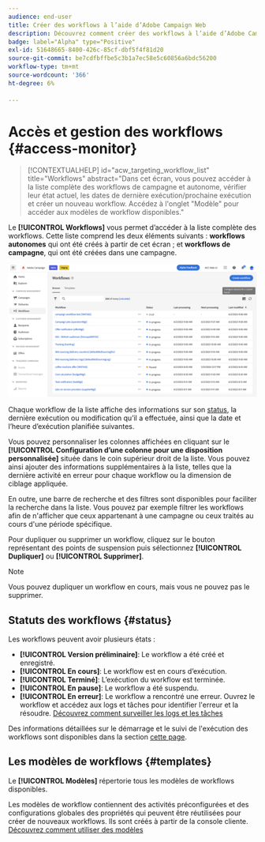 ```yaml
---
audience: end-user
title: Créer des workflows à l’aide d’Adobe Campaign Web
description: Découvrez comment créer des workflows à l’aide d’Adobe Campaign Web.
badge: label="Alpha" type="Positive"
exl-id: 51648665-8400-426c-85cf-dbf5f4f81d20
source-git-commit: be7cdfbffbe5c3b1a7ec58e5c60856a6bdc56200
workflow-type: tm+mt
source-wordcount: '366'
ht-degree: 6%

---
```


# Accès et gestion des workflows {#access-monitor}

>[!CONTEXTUALHELP]
>id="acw_targeting_workflow_list"
>title="Workflows"
>abstract="Dans cet écran, vous pouvez accéder à la liste complète des workflows de campagne et autonome, vérifier leur état actuel, les dates de dernière exécution/prochaine exécution et créer un nouveau workflow. Accédez à l&#39;onglet &quot;Modèle&quot; pour accéder aux modèles de workflow disponibles."

Le **[!UICONTROL Workflows]** vous permet d’accéder à la liste complète des workflows. Cette liste comprend les deux éléments suivants : **workflows autonomes** qui ont été créés à partir de cet écran ; et **workflows de campagne**, qui ont été créées dans une campagne.

![](assets/workflow-list.png)

Chaque workflow de la liste affiche des informations sur son [status](#status), la dernière exécution ou modification qu’il a effectuée, ainsi que la date et l’heure d’exécution planifiée suivantes.

Vous pouvez personnaliser les colonnes affichées en cliquant sur le **[!UICONTROL Configuration d’une colonne pour une disposition personnalisée]** située dans le coin supérieur droit de la liste. Vous pouvez ainsi ajouter des informations supplémentaires à la liste, telles que la dernière activité en erreur pour chaque workflow ou la dimension de ciblage appliquée.

En outre, une barre de recherche et des filtres sont disponibles pour faciliter la recherche dans la liste. Vous pouvez par exemple filtrer les workflows afin de n&#39;afficher que ceux appartenant à une campagne ou ceux traités au cours d&#39;une période spécifique.

Pour dupliquer ou supprimer un workflow, cliquez sur le bouton représentant des points de suspension puis sélectionnez **[!UICONTROL Dupliquer]** ou **[!UICONTROL Supprimer]**.

>[!NOTE]
>
>Vous pouvez dupliquer un workflow en cours, mais vous ne pouvez pas le supprimer.

## Statuts des workflows {#status}

Les workflows peuvent avoir plusieurs états :

* **[!UICONTROL Version préliminaire]**: Le workflow a été créé et enregistré.
* **[!UICONTROL En cours]**: Le workflow est en cours d’exécution.
* **[!UICONTROL Terminé]**: L’exécution du workflow est terminée.
* **[!UICONTROL En pause]**: Le workflow a été suspendu.
* **[!UICONTROL En erreur]**: Le workflow a rencontré une erreur. Ouvrez le workflow et accédez aux logs et tâches pour identifier l&#39;erreur et la résoudre. [Découvrez comment surveiller les logs et les tâches](start-monitor-workflows.md#logs-tasks)

Des informations détaillées sur le démarrage et le suivi de l&#39;exécution des workflows sont disponibles dans la section [cette page](start-monitor-workflows.md).

## Les modèles de workflows {#templates}

Le **[!UICONTROL Modèles]** répertorie tous les modèles de workflows disponibles.

Les modèles de workflow contiennent des activités préconfigurées et des configurations globales des propriétés qui peuvent être réutilisées pour créer de nouveaux workflows. Ils sont créés à partir de la console cliente. [Découvrez comment utiliser des modèles](https://experienceleague.adobe.com/docs/campaign/automation/workflows/introduction/build-a-workflow.html#workflow-templates)
